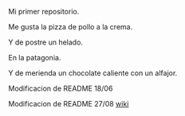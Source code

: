 

Mi primer repositorio.

Me gusta la pizza de pollo a la crema.

Y de postre un helado.

En la patagonia.

Y de merienda un chocolate caliente con un alfajor. 

Modificacion de README 18/06

Modificacion de README 27/08
[wiki](https://github.com/enriquezleandro/hola-mundo.wiki.git)
